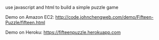 use javascript and html to build a simple puzzle game

Demo on Amazon EC2: http://code.johnchengweb.com/demo/Fifteen-Puzzle/fifteen.html

Demo on Heroku: https://fifteenpuzzle.herokuapp.com
